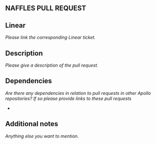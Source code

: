 ## NAFFLES PULL REQUEST

## Linear
_Please link the corresponding Linear ticket._

## Description
_Please give a description of the pull request._

## Dependencies
_Are there any dependencies in relation to pull requests in other Apollo repositories? If so please provide links to these pull requests_

*

## Additional notes
_Anything else you want to mention._
